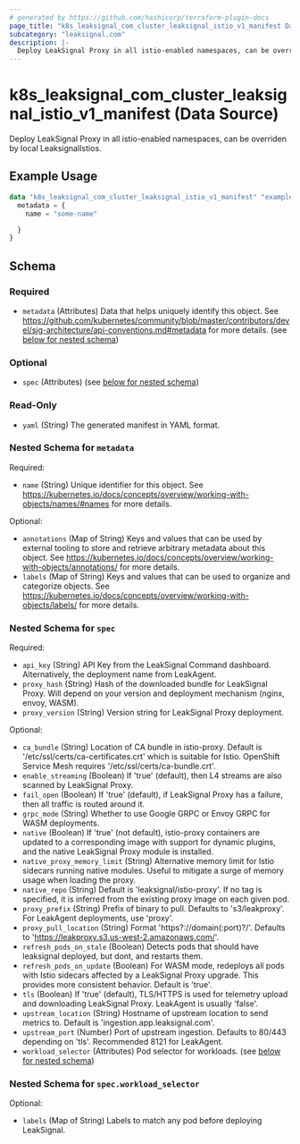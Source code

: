 ```yaml
---
# generated by https://github.com/hashicorp/terraform-plugin-docs
page_title: "k8s_leaksignal_com_cluster_leaksignal_istio_v1_manifest Data Source - terraform-provider-k8s"
subcategory: "leaksignal.com"
description: |-
  Deploy LeakSignal Proxy in all istio-enabled namespaces, can be overriden by local LeaksignalIstios.
---
```


# k8s_leaksignal_com_cluster_leaksignal_istio_v1_manifest (Data Source)

Deploy LeakSignal Proxy in all istio-enabled namespaces, can be overriden by local LeaksignalIstios.

## Example Usage

```terraform
data "k8s_leaksignal_com_cluster_leaksignal_istio_v1_manifest" "example" {
  metadata = {
    name = "some-name"

  }
}
```

<!-- schema generated by tfplugindocs -->
## Schema

### Required

- `metadata` (Attributes) Data that helps uniquely identify this object. See https://github.com/kubernetes/community/blob/master/contributors/devel/sig-architecture/api-conventions.md#metadata for more details. (see [below for nested schema](#nestedatt--metadata))

### Optional

- `spec` (Attributes) (see [below for nested schema](#nestedatt--spec))

### Read-Only

- `yaml` (String) The generated manifest in YAML format.

<a id="nestedatt--metadata"></a>
### Nested Schema for `metadata`

Required:

- `name` (String) Unique identifier for this object. See https://kubernetes.io/docs/concepts/overview/working-with-objects/names/#names for more details.

Optional:

- `annotations` (Map of String) Keys and values that can be used by external tooling to store and retrieve arbitrary metadata about this object. See https://kubernetes.io/docs/concepts/overview/working-with-objects/annotations/ for more details.
- `labels` (Map of String) Keys and values that can be used to organize and categorize objects. See https://kubernetes.io/docs/concepts/overview/working-with-objects/labels/ for more details.


<a id="nestedatt--spec"></a>
### Nested Schema for `spec`

Required:

- `api_key` (String) API Key from the LeakSignal Command dashboard. Alternatively, the deployment name from LeakAgent.
- `proxy_hash` (String) Hash of the downloaded bundle for LeakSignal Proxy. Will depend on your version and deployment mechanism (nginx, envoy, WASM).
- `proxy_version` (String) Version string for LeakSignal Proxy deployment.

Optional:

- `ca_bundle` (String) Location of CA bundle in istio-proxy. Default is '/etc/ssl/certs/ca-certificates.crt' which is suitable for Istio. OpenShift Service Mesh requires '/etc/ssl/certs/ca-bundle.crt'.
- `enable_streaming` (Boolean) If 'true' (default), then L4 streams are also scanned by LeakSignal Proxy.
- `fail_open` (Boolean) If 'true' (default), if LeakSignal Proxy has a failure, then all traffic is routed around it.
- `grpc_mode` (String) Whether to use Google GRPC or Envoy GRPC for WASM deployments.
- `native` (Boolean) If 'true' (not default), istio-proxy containers are updated to a corresponding image with support for dynamic plugins, and the native LeakSignal Proxy module is installed.
- `native_proxy_memory_limit` (String) Alternative memory limit for Istio sidecars running native modules. Useful to mitigate a surge of memory usage when loading the proxy.
- `native_repo` (String) Default is 'leaksignal/istio-proxy'. If no tag is specified, it is inferred from the existing proxy image on each given pod.
- `proxy_prefix` (String) Prefix of binary to pull. Defaults to 's3/leakproxy'. For LeakAgent deployments, use 'proxy'.
- `proxy_pull_location` (String) Format 'https?://domain(:port)?/'. Defaults to 'https://leakproxy.s3.us-west-2.amazonaws.com/'.
- `refresh_pods_on_stale` (Boolean) Detects pods that should have leaksignal deployed, but dont, and restarts them.
- `refresh_pods_on_update` (Boolean) For WASM mode, redeploys all pods with Istio sidecars affected by a LeakSignal Proxy upgrade. This provides more consistent behavior. Default is 'true'.
- `tls` (Boolean) If 'true' (default), TLS/HTTPS is used for telemetry upload and downloading LeakSignal Proxy. LeakAgent is usually 'false'.
- `upstream_location` (String) Hostname of upstream location to send metrics to. Default is 'ingestion.app.leaksignal.com'.
- `upstream_port` (Number) Port of upstream ingestion. Defaults to 80/443 depending on 'tls'. Recommended 8121 for LeakAgent.
- `workload_selector` (Attributes) Pod selector for workloads. (see [below for nested schema](#nestedatt--spec--workload_selector))

<a id="nestedatt--spec--workload_selector"></a>
### Nested Schema for `spec.workload_selector`

Optional:

- `labels` (Map of String) Labels to match any pod before deploying LeakSignal.
